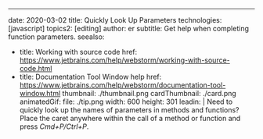 ---
date: 2020-03-02
title: Quickly Look Up Parameters
technologies: [javascript]
topics2: [editing]
author: er
subtitle: Get help when completing function parameters.
seealso:
- title: Working with source code
  href: https://www.jetbrains.com/help/webstorm/working-with-source-code.html
- title: Documentation Tool Window help
  href: https://www.jetbrains.com/help/webstorm/documentation-tool-window.html
thumbnail: ./thumbnail.png
cardThumbnail: ./card.png
animatedGif:
  file: ./tip.png
  width: 600
  height: 301
leadin: |
  Need to quickly look up the names of parameters in methods and functions? Place the caret 
  anywhere within the call of a method or function and press *Cmd+P/Ctrl+P*. 

